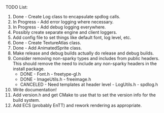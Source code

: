 TODO List:

1. Done - Create Log class to encapsulate spdlog calls.
2. In Progress - Add error logging where necessary.
3. In Progress - Add debug logging everywhere.
4. Possibly create separate engine and client loggers.
5. Add config file to set things like default font, log level, etc.
6. Done - Create TextureAtlas class.
7. Done - Add AnimatedSprite class.
8. Make release and debug builds actually do release and debug builds.
9. Consider removing non-sparky types and includes from public headers. This should remove the need
to include any non-sparky headers in the install package.
    - DONE - Font.h - freetype-gl.h
    - DONE - ImageUtils.h - freeimage.h
    - CANCELED - Need templates at header level - LogUtils.h - spdlog.h
10. Write documentation!
11. Add version.h and get CMake to use that to set the version info for the build system.
12. Add ECS (probably EnTT) and rework rendering as appropriate.

